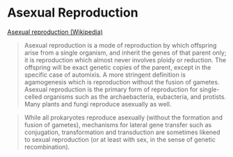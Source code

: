 # Asexual Reproduction

<a href="http://en.wikipedia.org/wiki/Asexual_reproduction" target="_blank">Asexual reproduction (Wikipedia)</a>

> Asexual reproduction is a mode of reproduction by which offspring arise from a single organism, and inherit the genes of that parent only; it is reproduction which almost never involves ploidy or reduction. The offspring will be exact genetic copies of the parent, except in the specific case of automixis. A more stringent definition is agamogenesis which is reproduction without the fusion of gametes. Asexual reproduction is the primary form of reproduction for single-celled organisms such as the archaebacteria, eubacteria, and protists. Many plants and fungi reproduce asexually as well.

> While all prokaryotes reproduce asexually (without the formation and fusion of gametes), mechanisms for lateral gene transfer such as conjugation, transformation and transduction are sometimes likened to sexual reproduction (or at least with sex, in the sense of genetic recombination).
